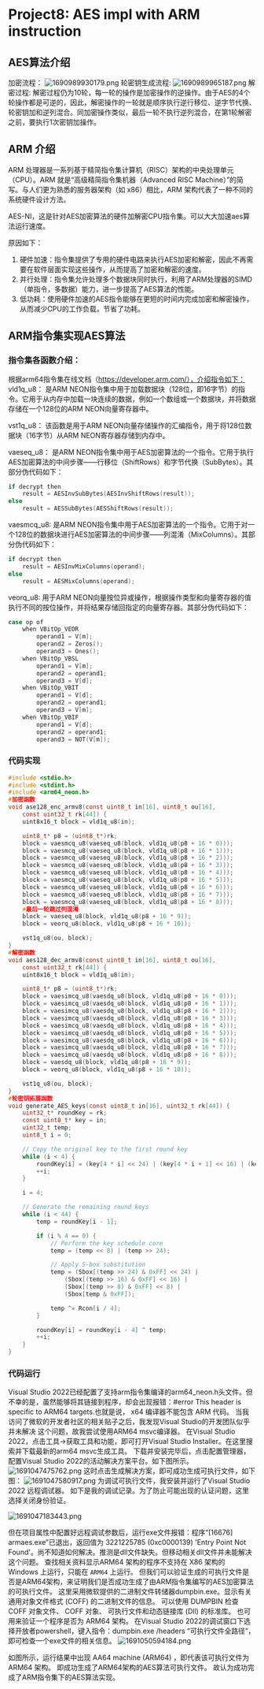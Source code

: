 # Project8: AES impl with ARM instruction
## AES算法介绍
加密流程：
![1690989930179.png](https://img1.imgtp.com/2023/08/02/B4a0LTsm.png)
轮密钥生成流程:
![1690989965187.png](https://img1.imgtp.com/2023/08/02/OrJfPMEH.png)
解密过程:
解密过程仍为10轮，每一轮的操作是加密操作的逆操作。由于AES的4个轮操作都是可逆的，因此，解密操作的一轮就是顺序执行逆行移位、逆字节代换、轮密钥加和逆列混合。同加密操作类似，最后一轮不执行逆列混合，在第1轮解密之前，要执行1次密钥加操作。
## ARM 介绍

ARM 处理器是一系列基于精简指令集计算机（RISC）架构的中央处理单元（CPU）。ARM 就是“高级精简指令集机器（Advanced RISC Machine）”的简写。与人们更为熟悉的服务器架构（如 x86）相比，ARM 架构代表了一种不同的系统硬件设计方法。

AES-NI，这是针对AES加密算法的硬件加解密CPU指令集。可以大大加速aes算法运行速度。

原因如下：

1. 硬件加速：指令集提供了专用的硬件电路来执行AES加密和解密，因此不再需要在软件层面实现这些操作，从而提高了加密和解密的速度。
2. 并行处理：指令集允许处理多个数据块同时执行，利用了ARM处理器的SIMD（单指令，多数据）能力，进一步提高了AES算法的性能。
3. 低功耗：使用硬件加速的AES指令能够在更短的时间内完成加密和解密操作，从而减少CPU的工作负载，节省了功耗。

## ARM指令集实现AES算法
### 指令集各函数介绍：
根据arm64指令集在线文档（https://developer.arm.com/），介绍指令如下：
vld1q_u8：
是ARM NEON指令集中用于加载数据块（128位，即16字节）的指令。它用于从内存中加载一块连续的数据，例如一个数组或一个数据块，并将数据存储在一个128位的ARM NEON向量寄存器中。

vst1q_u8：
该函数是用于ARM NEON向量存储操作的汇编指令，用于将128位数据块（16字节）从ARM NEON寄存器存储到内存中。

vaeseq_u8：
是ARM NEON指令集中用于AES加密算法的一个指令。它用于执行AES加密算法的中间步骤——行移位（ShiftRows）和字节代换（SubBytes）。其部分伪代码如下：

```c
if decrypt then
    result = AESInvSubBytes(AESInvShiftRows(result));
else
    result = AESSubBytes(AESShiftRows(result));
```

vaesmcq_u8:
是ARM NEON指令集中用于AES加密算法的一个指令。它用于对一个128位的数据块进行AES加密算法的中间步骤——列混淆（MixColumns）。其部分伪代码如下：

```c
if decrypt then
    result = AESInvMixColumns(operand);
else
    result = AESMixColumns(operand);
```

veorq_u8:
用于ARM NEON向量按位异或操作，根据操作类型和向量寄存器的值执行不同的按位操作，并将结果存储回指定的向量寄存器。其部分伪代码如下：

```c
case op of
    when VBitOp_VEOR
        operand1 = V[m];
        operand2 = Zeros();
        operand3 = Ones();
    when VBitOp_VBSL
        operand1 = V[m];
        operand2 = operand1;
        operand3 = V[d];
    when VBitOp_VBIT
        operand1 = V[d];
        operand2 = operand1;
        operand3 = V[m];
    when VBitOp_VBIF
        operand1 = V[d];
        operand2 = operand1;
        operand3 = NOT(V[m]);
```
### 代码实现
```C
#include <stdio.h>
#include <stdint.h>
#include <arm64_neon.h>
#加密函数
void ase128_enc_armv8(const uint8_t in[16], uint8_t ou[16],
    const uint32_t rk[44]) {
    uint8x16_t block = vld1q_u8(in);

    uint8_t* p8 = (uint8_t*)rk;
    block = vaesmcq_u8(vaeseq_u8(block, vld1q_u8(p8 + 16 * 0)));
    block = vaesmcq_u8(vaeseq_u8(block, vld1q_u8(p8 + 16 * 1)));
    block = vaesmcq_u8(vaeseq_u8(block, vld1q_u8(p8 + 16 * 2)));
    block = vaesmcq_u8(vaeseq_u8(block, vld1q_u8(p8 + 16 * 3)));
    block = vaesmcq_u8(vaeseq_u8(block, vld1q_u8(p8 + 16 * 4)));
    block = vaesmcq_u8(vaeseq_u8(block, vld1q_u8(p8 + 16 * 5)));
    block = vaesmcq_u8(vaeseq_u8(block, vld1q_u8(p8 + 16 * 6)));
    block = vaesmcq_u8(vaeseq_u8(block, vld1q_u8(p8 + 16 * 7)));
    block = vaesmcq_u8(vaeseq_u8(block, vld1q_u8(p8 + 16 * 8)));
    #最后一轮跳过列混淆
    block = vaeseq_u8(block, vld1q_u8(p8 + 16 * 9));
    block = veorq_u8(block, vld1q_u8(p8 + 16 * 10));

    vst1q_u8(ou, block);
}
#解密函数
void aes128_dec_armv8(const uint8_t in[16], uint8_t ou[16],
    const uint32_t rk[44]) {
    uint8x16_t block = vld1q_u8(in);

    uint8_t* p8 = (uint8_t*)rk;
    block = vaesimcq_u8(vaesdq_u8(block, vld1q_u8(p8 + 16 * 0)));
    block = vaesimcq_u8(vaesdq_u8(block, vld1q_u8(p8 + 16 * 1)));
    block = vaesimcq_u8(vaesdq_u8(block, vld1q_u8(p8 + 16 * 2)));
    block = vaesimcq_u8(vaesdq_u8(block, vld1q_u8(p8 + 16 * 3)));
    block = vaesimcq_u8(vaesdq_u8(block, vld1q_u8(p8 + 16 * 4)));
    block = vaesimcq_u8(vaesdq_u8(block, vld1q_u8(p8 + 16 * 5)));
    block = vaesimcq_u8(vaesdq_u8(block, vld1q_u8(p8 + 16 * 6)));
    block = vaesimcq_u8(vaesdq_u8(block, vld1q_u8(p8 + 16 * 7)));
    block = vaesimcq_u8(vaesdq_u8(block, vld1q_u8(p8 + 16 * 8)));
    block = vaesdq_u8(block, vld1q_u8(p8 + 16 * 9));
    block = veorq_u8(block, vld1q_u8(p8 + 16 * 10));

    vst1q_u8(ou, block);
}
#轮密钥拓展函数
void generate_AES_keys(const uint8_t in[16], uint32_t rk[44]) {
    uint32_t* roundKey = rk;
    const uint8_t* key = in;
    uint32_t temp;
    uint8_t i = 0;

    // Copy the original key to the first round key
    while (i < 4) {
        roundKey[i] = (key[4 * i] << 24) | (key[4 * i + 1] << 16) | (key[4 * i + 2] << 8) | key[4 * i + 3];
        ++i;
    }

    i = 4;

    // Generate the remaining round keys
    while (i < 44) {
        temp = roundKey[i - 1];

        if (i % 4 == 0) {
            // Perform the key schedule core
            temp = (temp << 8) | (temp >> 24);

            // Apply S-box substitution
            temp = (Sbox[(temp >> 24) & 0xFF] << 24) |
                (Sbox[(temp >> 16) & 0xFF] << 16) |
                (Sbox[(temp >> 8) & 0xFF] << 8) |
                (Sbox[temp & 0xFF]);

            temp ^= Rcon[i / 4];
        }

        roundKey[i] = roundKey[i - 4] ^ temp;
        ++i;
    }
}

```

### 代码运行
Visual Studio 2022已经配置了支持arm指令集编译的arm64_neon.h头文件。但不幸的是，虽然能够将其链接到程序，却会出现报错：#error This header is specific to ARM64 targets.也就是说， x64 编译器不能包含 ARM 代码。
当我访问了微软的开发者社区的相关贴子之后，我发现Visual Studio的开发团队似乎并未解决 这个问题，故我尝试使用ARM64 msvc编译器。
在Visual Studio 2022，点击工具->获取工具和功能，即可打开Visual Studio Installer。在这里搜索并下载最新的arm64 msvc生成工具。
下载并安装完毕后，点击配置管理器，配置Visual Studio 2022的活动解决方案平台。如下图所示。
![1691047475762.png](https://img1.imgtp.com/2023/08/03/3Okrm4qx.png)
这时点击生成解决方案，即可成功生成可执行文件，如下图：
![1691047580917.png](https://img1.imgtp.com/2023/08/03/x8OtLKS1.png)
为调试可执行文件，我安装并运行了Visual Studio 2022 远程调试器。
如下是我的调试记录。为了防止可能出现的认证问题，这里选择关闭身份验证。

![1691047183443.png](https://img1.imgtp.com/2023/08/03/yv3xpuMK.png)

但在项目属性中配置好远程调试参数后，运行exe文件报错：程序“[16676] armaes.exe”已退出，返回值为 3221225785 (0xc0000139) 'Entry Point Not Found'。尚不知道如何解决。推测是dll文件缺失。但移动相关dll文件并未能解决这个问题。
查找相关资料显示ARM64 架构的程序不支持在 X86 架构的 Windows 上运行，只能在 `ARM64` 上运行。
但我们可以验证生成的可执行文件是否是ARM64架构，来证明我们是否成功生成了由ARM指令集编写的AES加密算法的可执行文件。
这里采用微软提供的二进制文件转储器dumpbin.exe。显示有关通用对象文件格式 (COFF) 的二进制文件的信息。
可以使用 DUMPBIN 检查 COFF 对象文件、 COFF 对象、 可执行文件和动态链接库 (Dll) 的标准库。
也可用来验证一个程序是否为 ARM64 架构。
在Visual Studio 2022的调试窗口下选择开放者powershell，键入指令：dumpbin.exe /headers “可执行文件全路径”，即可检查一个exe文件的相关信息。
![1691050594184.png](https://img1.imgtp.com/2023/08/03/pRsnWGLt.png)

如图所示，运行结果中出现 AA64 machine (ARM64) ，即代表该可执行文件为 ARM64 架构。
即成功生成了ARM64架构的AES算法可执行文件。
故认为成功完成了ARM指令集下的AES算法实现。